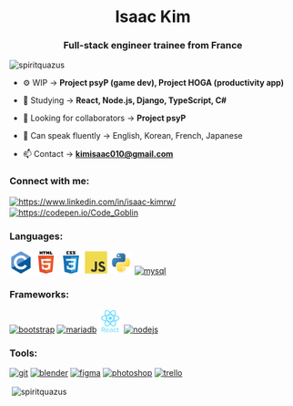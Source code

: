 <h1 align="center">Isaac Kim</h1>
<h3 align="center">Full-stack engineer trainee from France</h3>

<p align="left"> <img src="https://komarev.com/ghpvc/?username=spiritquazus&label=Profile%20views&color=0e75b6&style=flat" alt="spiritquazus" /> </p>

- ⚙️ WIP -> **Project psyP (game dev), Project HOGA (productivity app)**

- 📖 Studying -> **React, Node.js, Django, TypeScript, C#**

- 🤝 Looking for collaborators -> **Project psyP**

- 💬 Can speak fluently -> English, Korean, French, Japanese

- 📫 Contact -> **kimisaac010@gmail.com**

<h3 align="left">Connect with me:</h3>
<p align="left">
<a href="https://linkedin.com/in/https://www.linkedin.com/in/isaac-kimrw/" target="blank"><img align="center" src="https://raw.githubusercontent.com/rahuldkjain/github-profile-readme-generator/master/src/images/icons/Social/linked-in-alt.svg" alt="https://www.linkedin.com/in/isaac-kimrw/" height="30" width="40" /></a>
<a href="https://codepen.io/Code_Goblin" target="blank"><img align="center" src="https://pbs.twimg.com/profile_images/1701405088516841472/eq4HCVCf_400x400.png" alt="https://codepen.io/Code_Goblin" height="40" width="40" /></a>
</p>


<h3 align="left">Languages:</h3>
<a href="https://www.cprogramming.com/" target="blank" rel="noreferrer"><img src="https://raw.githubusercontent.com/devicons/devicon/master/icons/c/c-original.svg" alt="c" width="40" height="40"/></a> 
<a href="https://www.w3.org/html/" target="blank" rel="noreferrer"><img src="https://raw.githubusercontent.com/devicons/devicon/master/icons/html5/html5-original-wordmark.svg" alt="html5" width="40" height="40"/></a> 
<a href="https://www.w3schools.com/css/" target="blank" rel="noreferrer"><img src="https://raw.githubusercontent.com/devicons/devicon/master/icons/css3/css3-original-wordmark.svg" alt="css3" width="40" height="40"/></a> 
<a href="https://developer.mozilla.org/en-US/docs/Web/JavaScript" target="blank" rel="noreferrer"><img src="https://raw.githubusercontent.com/devicons/devicon/master/icons/javascript/javascript-original.svg" alt="javascript" width="40" height="40"/></a>  
<a href="https://www.python.org" target="blank" rel="noreferrer"><img src="https://raw.githubusercontent.com/devicons/devicon/master/icons/python/python-original.svg" alt="python" width="40" height="40"/></a> 
<a href="https://www.mysql.com/" target="blank" rel="noreferrer"><img src="https://www.svgrepo.com/show/331760/sql-database-generic.svg" alt="mysql" width="40" height="40"/></a> 
</p>

<h3 align="left">Frameworks:</h3>
<a href="https://getbootstrap.com" target="blank" rel="noreferrer"><img src="https://camo.githubusercontent.com/b872b9ada0c2c3d373bbb0c356eb4af353127335fc3d2e611964433864ab4de1/68747470733a2f2f676574626f6f7473747261702e636f6d2f646f63732f352e322f6173736574732f6272616e642f626f6f7473747261702d6c6f676f2d736861646f772e706e67" alt="bootstrap" width="40" height="40"/></a> 
<a href="https://mariadb.org/" target="blank" rel="noreferrer"><img src="https://www.svgrepo.com/show/354037/mariadb-icon.svg" alt="mariadb" width="40" height="40"/></a>
<a href="https://reactjs.org/" target="blank" rel="noreferrer"><img src="https://raw.githubusercontent.com/devicons/devicon/master/icons/react/react-original-wordmark.svg" alt="react" width="40" height="40"/></a>
<a href="https://nodejs.org" target="blank" rel="noreferrer"><img src="https://www.svgrepo.com/show/378837/node.svg" alt="nodejs" width="40" height="40"/></a>  

<h3 align="left">Tools:</h3>
<p align="left"> 
<a href="https://git-scm.com/" target="blank" rel="noreferrer"><img src="https://www.vectorlogo.zone/logos/git-scm/git-scm-icon.svg" alt="git" width="40" height="40"/></a> 
<a href="https://www.blender.org/" target="blank" rel="noreferrer"><img src="https://download.blender.org/branding/community/blender_community_badge_white.svg" alt="blender" width="40" height="40"/></a> 
<a href="https://www.figma.com/" target="blank" rel="noreferrer"><img src="https://www.vectorlogo.zone/logos/figma/figma-icon.svg" alt="figma" width="40" height="40"/></a> 
<a href="https://www.photoshop.com/en" target="blank" rel="noreferrer"><img src="https://www.svgrepo.com/show/373968/photoshop.svg" alt="photoshop" width="40" height="40"/></a>
<a href="https://trello.com/platforms" target="blank" rel="noreferrer"><img src="https://www.svgrepo.com/show/475688/trello-color.svg" alt="trello" width="40" height="40"/></a>



<p>&nbsp;<img align="center" src="https://github-readme-stats.vercel.app/api?username=spiritquazus&show_icons=true&locale=en" alt="spiritquazus" /></p>

